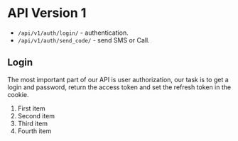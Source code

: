 # API Version 1

* `/api/v1/auth/login/` - authentication.
* `/api/v1/auth/send_code/` - send SMS or Call.

## Login

The most important part of our API is user authorization, our task is to get a login and password,
return the access token and set the refresh token in the cookie.

1. First item
2. Second item
3. Third item
4. Fourth item